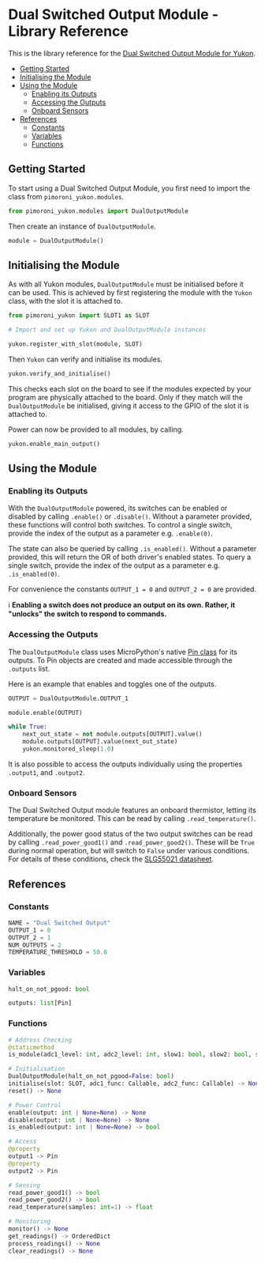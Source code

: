 # Dual Switched Output Module - Library Reference <!-- omit in toc -->

This is the library reference for the [Dual Switched Output Module for Yukon](https://pimoroni.com/yukon).

- [Getting Started](#getting-started)
- [Initialising the Module](#initialising-the-module)
- [Using the Module](#using-the-module)
  - [Enabling its Outputs](#enabling-its-outputs)
  - [Accessing the Outputs](#accessing-the-outputs)
  - [Onboard Sensors](#onboard-sensors)
- [References](#references)
  - [Constants](#constants)
  - [Variables](#variables)
  - [Functions](#functions)


## Getting Started

To start using a Dual Switched Output Module, you first need to import the class from `pimoroni_yukon.modules`.

```python
from pimoroni_yukon.modules import DualOutputModule
```

Then create an instance of `DualOutputModule`.

```python
module = DualOutputModule()
```


## Initialising the Module

As with all Yukon modules, `DualOutputModule` must be initialised before it can be used. This is achieved by first registering the module with the `Yukon` class, with the slot it is attached to.

```python
from pimoroni_yukon import SLOT1 as SLOT

# Import and set up Yukon and DualOutputModule instances

yukon.register_with_slot(module, SLOT)
```

Then `Yukon` can verify and initialise its modules.

```python
yukon.verify_and_initialise()
```

This checks each slot on the board to see if the modules expected by your program are physically attached to the board. Only if they match will the `DualOutputModule` be initialised, giving it access to the GPIO of the slot it is attached to.

Power can now be provided to all modules, by calling.

```python
yukon.enable_main_output()
```


## Using the Module

### Enabling its Outputs

With the `DualOutputModule` powered, its switches can be enabled or disabled by calling `.enable()` or `.disable()`. Without a parameter provided, these functions will control both switches. To control a single switch, provide the index of the output as a parameter e.g. `.enable(0)`.

The state can also be queried by calling `.is_enabled()`. Without a parameter provided, this will return the OR of both driver's enabled states. To query a single switch, provide the index of the output as a parameter e.g. `.is_enabled(0)`.

For convenience the constants `OUTPUT_1 = 0` and `OUTPUT_2 = 0` are provided.

:information_source: **Enabling a switch does not produce an output on its own. Rather, it "unlocks" the switch to respond to commands.**


### Accessing the Outputs

The `DualOutputModule` class uses MicroPython's native [Pin class](https://docs.micropython.org/en/latest/library/machine.Pin.html) for its outputs. To Pin objects are created and made accessible through the `.outputs` list.

Here is an example that enables and toggles one of the outputs.

```python
OUTPUT = DualOutputModule.OUTPUT_1

module.enable(OUTPUT)

while True:
    next_out_state = not module.outputs[OUTPUT].value()
    module.outputs[OUTPUT].value(next_out_state)
    yukon.monitored_sleep(1.0)
```

It is also possible to access the outputs individually using the properties `.output1`, and `.output2`.


### Onboard Sensors

The Dual Switched Output module features an onboard thermistor, letting its temperature be monitored. This can be read by calling `.read_temperature()`.

Additionally, the power good status of the two output switches can be read by calling `.read_power_good1()` and `.read_power_good2()`. These will be `True` during normal operation, but will switch to `False` under various conditions. For details of these conditions, check the [SLG55021 datasheet](https://www.renesas.com/eu/en/document/dst/slg55021-200010v-datasheet).


## References

### Constants

```python
NAME = "Dual Switched Output"
OUTPUT_1 = 0
OUTPUT_2 = 1
NUM_OUTPUTS = 2
TEMPERATURE_THRESHOLD = 50.0
```


### Variables
```python
halt_on_not_pgood: bool

outputs: list[Pin]
```


### Functions

```python
# Address Checking
@staticmethod
is_module(adc1_level: int, adc2_level: int, slow1: bool, slow2: bool, slow3: bool) -> bool

# Initialisation
DualOutputModule(halt_on_not_pgood=False: bool)
initialise(slot: SLOT, adc1_func: Callable, adc2_func: Callable) -> None
reset() -> None

# Power Control
enable(output: int | None=None) -> None
disable(output: int | None=None) -> None
is_enabled(output: int | None=None) -> bool

# Access
@property
output1 -> Pin
@property
output2 -> Pin

# Sensing
read_power_good1() -> bool
read_power_good2() -> bool
read_temperature(samples: int=1) -> float

# Monitoring
monitor() -> None
get_readings() -> OrderedDict
process_readings() -> None
clear_readings() -> None
```
